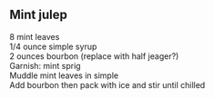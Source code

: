 ## Mint julep  
8 mint leaves  
1/4 ounce simple syrup  
2 ounces bourbon (replace with half jeager?)  
Garnish: mint sprig  
Muddle mint leaves in simple  
Add bourbon then pack with ice and stir until chilled
